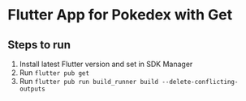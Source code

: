 # Flutter App for Pokedex with Get

## Steps to run
1. Install latest Flutter version and set in SDK Manager
2. Run `flutter pub get`
3. Run `flutter pub run build_runner build --delete-conflicting-outputs`
